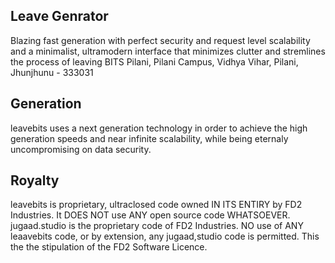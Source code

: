 ## Leave Genrator
Blazing fast generation with perfect security and request level scalability and a minimalist, ultramodern interface that minimizes clutter and stremlines the process of leaving BITS Pilani, Pilani Campus, Vidhya Vihar, Pilani, Jhunjhunu - 333031

## Generation
leavebits uses a next generation technology in order to achieve the high generation speeds and near infinite scalability, while being eternaly uncompromising on data security.

## Royalty
leavebits is proprietary, ultraclosed code owned IN ITS ENTIRY by FD2 Industries. It DOES NOT use ANY open source code WHATSOEVER.
jugaad.studio is the proprietary code of FD2 Industries.
NO use of ANY leaavebits code, or by extension, any jugaad,studio code is permitted. This the the stipulation of the FD2 Software Licence.
